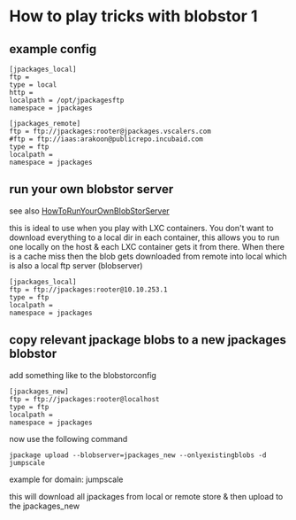 How to play tricks with blobstor 1
==================================

example config
--------------

~~~~ {.sourceCode .python}
[jpackages_local]
ftp =
type = local
http =
localpath = /opt/jpackagesftp
namespace = jpackages

[jpackages_remote]
ftp = ftp://jpackages:rooter@jpackages.vscalers.com
#ftp = ftp://iaas:arakoon@publicrepo.incubaid.com
type = ftp
localpath =
namespace = jpackages
~~~~

run your own blobstor server
----------------------------

see also [HowToRunYourOwnBlobStorServer](HowToRunYourOwnBlobStorServer)

this is ideal to use when you play with LXC containers. You don't want
to download everything to a local dir in each container, this allows you
to run one locally on the host & each LXC container gets it from there.
When there is a cache miss then the blob gets downloaded from remote
into local which is also a local ftp server (blobserver)

~~~~ {.sourceCode .python}
[jpackages_local]
ftp = ftp://jpackages:rooter@10.10.253.1
type = ftp
localpath =
namespace = jpackages
~~~~

copy relevant jpackage blobs to a new jpackages blobstor
--------------------------------------------------------

add something like to the blobstorconfig

~~~~ {.sourceCode .python}
[jpackages_new]
ftp = ftp://jpackages:rooter@localhost
type = ftp
localpath =
namespace = jpackages
~~~~

now use the following command

~~~~ {.sourceCode .python}
jpackage upload --blobserver=jpackages_new --onlyexistingblobs -d jumpscale
~~~~

example for domain: jumpscale

this will download all jpackages from local or remote store & then
upload to the jpackages\_new
